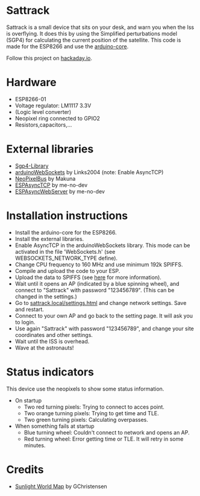 # Sattrack
 Sattrack is a small device that sits on your desk, and warn you when the Iss is overflying. It does this by using the Simplified perturbations model (SGP4) for calculating the current position of the satellite. This code is made for the ESP8266 and use the [arduino-core](https://github.com/esp8266/Arduino).
 
 Follow this project on [hackaday.io](https://hackaday.io/project/12607-sattrack-iss-indicator).
 
# Hardware
- ESP8266-01
- Voltage regulator: LM1117 3.3V
- (Logic level converter)
- Neopixel ring connected to GPIO2
- Resistors,capacitors,...

# External libraries
- [Sgp4-Library](https://github.com/Hopperpop/Sgp4-Library)
- [arduinoWebSockets](https://github.com/Links2004/arduinoWebSockets) by Links2004 (note: Enable AsyncTCP)
- [NeoPixelBus](https://github.com/Makuna/NeoPixelBus) by Makuna
- [ESPAsyncTCP](https://github.com/me-no-dev/ESPAsyncTCP) by me-no-dev
- [ESPAsyncWebServer](https://github.com/me-no-dev/ESPAsyncWebServer) by me-no-dev

# Installation instructions
- Install the arduino-core for the ESP8266.
- Install the external libraries.
- Enable AsyncTCP in the arduinoWebSockets library. This mode can be activated in the file 'WebSockets.h' (see WEBSOCKETS_NETWORK_TYPE define).
- Change CPU frequency to 160 MHz and use minimum 192k SPIFFS.
- Compile and upload the code to your ESP.
- Upload the data to SPIFFS (see [here](https://github.com/esp8266/Arduino/blob/master/doc/filesystem.md) for more information).
- Wait until it opens an AP (indicated by a blue spinning wheel), and connect to "Sattrack" with password "123456789". (This can be changed in the settings.)
- Go to [sattrack.local/settings.html](http://sattrack.local/settings.html) and change network settings. Save and restart.
- Connect to your own AP and go back to the setting page. It will ask you to login.
- Use again "Sattrack" with password "123456789", and change your site coordinates and other settings.
- Wait until the ISS is overhead.
- Wave at the astronauts!

# Status indicators
This device use the neopixels to show some status information.
- On startup
  - Two red turning pixels: Trying to connect to acces point.
  - Two orange turning pixels: Trying to get time and TLE.
  - Two green turning pixels: Calculating overpasses.
- When something fails at startup
  - Blue turning wheel: Couldn't connect to network and opens an AP.
  - Red turning wheel: Error getting time or TLE. It will retry in some minutes.

# Credits
- [Sunlight World Map](https://github.com/GChristensen/sunligth-world-map-gadget) by GChristensen
